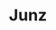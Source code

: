 ---
layout: place
title: "Junz"
permalink: /colorado/parker/junz.html
stateAbbr: CO
stateName: Colorado
cityName: Parker
seo:
  name: "Junz"
  type: Restaurant
  links: https://www.junzparker.com/?utm_source=google-gmb-maps&utm_medium=gmb-website-button&utm_campaign=locl.io&utm_content=5574634c-3ef9-4f11-8e8d-f94aa014e446
description: "Junz serves delicious sushi in Parker, Colorado. Try fresh Japanese dishes for a great dining experience. "
place_id: ChIJAcXZxuiRbIcRKZ0k9UQ-Mk4
photos:
  - name: >-
      places/ChIJAcXZxuiRbIcRKZ0k9UQ-Mk4/photos/AeeoHcIbdQYgJ0G562cIHJz0dp26wR6J3KJ3CeWcxSed2LR8KbT7QtOzEtaKQ65Un0sQapKUMYwpHjcA6kpyGIoNC72xHYzoZmY4skUXNvNswnYnixoJNBHIIRxTfOBYe4UuhTny6wJL2XUd66x2JIo2MNHEPyfjp6B7TtzIefUAtvkVagbgEe05qbO524UOyKWV-GSyBuaLWtyi2Zcpn94ZSfdqPIS33P4Q1Kurbx3NyxzTcafh6akHKa3wsiXgwcgF02DFOyKSYIEj8X0SoUd5ZC1tt6dt2oEO5hL8SujiNOQYqQ
    widthPx: 4800
    heightPx: 3804
    authorAttributions:
      - displayName: Junz
        uri: https://maps.google.com/maps/contrib/104542494281848347581
        photoUri: >-
          https://lh3.googleusercontent.com/a-/ALV-UjXimRvOavx8C-mwqvhlMB2aA1z-pIpf-haHQF0CU56KZVY-eXY=s100-p-k-no-mo
    flagContentUri: >-
      https://www.google.com/local/imagery/report/?cb_client=maps_api_places.places_api&image_key=!1e10!2sAF1QipPaO_VvSyVYyyZsA-tRdCTxsOHKW_Ax4C39RJwP&hl=en-US
    googleMapsUri: >-
      https://www.google.com/maps/place//data=!3m4!1e2!3m2!1sAF1QipPaO_VvSyVYyyZsA-tRdCTxsOHKW_Ax4C39RJwP!2e10!4m2!3m1!1s0x876c91e8c6d9c501:0x4e323e44f5249d29
  - name: >-
      places/ChIJAcXZxuiRbIcRKZ0k9UQ-Mk4/photos/AeeoHcIRwRJdM35U9M3nhU63dGGtd5M21ID7GEm4kofHW4E4LAA737tig5cxMVeQtOOLokCkL6-hwFgIjKyncS7PHZkNSYGCP76D7SRcI-nmLDARbalM_frgHyzJ6GvMVQNxpYH0U-DlUPuPRgUX1goF8BL1695lMN71NfJ-T4mQ1f3itZK5DZGJOwmeeOaGNv8Szn9qpQtgWRKmzb3c9XPsO79_MrfU-016rAUOBgTE-4TDMVcGM--t_y2DAhKhVZCohokHpyj7nPihYCmrUz2Fh_UM95FOh5deXtykiCiRoz1SGQ
    widthPx: 2000
    heightPx: 1333
    authorAttributions:
      - displayName: Junz
        uri: https://maps.google.com/maps/contrib/104542494281848347581
        photoUri: >-
          https://lh3.googleusercontent.com/a-/ALV-UjXimRvOavx8C-mwqvhlMB2aA1z-pIpf-haHQF0CU56KZVY-eXY=s100-p-k-no-mo
    flagContentUri: >-
      https://www.google.com/local/imagery/report/?cb_client=maps_api_places.places_api&image_key=!1e10!2sAF1QipNxIy8Si4y5OhVfO4dmZuSERRDOiDH7an8Qxfxu&hl=en-US
    googleMapsUri: >-
      https://www.google.com/maps/place//data=!3m4!1e2!3m2!1sAF1QipNxIy8Si4y5OhVfO4dmZuSERRDOiDH7an8Qxfxu!2e10!4m2!3m1!1s0x876c91e8c6d9c501:0x4e323e44f5249d29
  - name: >-
      places/ChIJAcXZxuiRbIcRKZ0k9UQ-Mk4/photos/AeeoHcI4Fbw6PvP8MGwuYwvbfKydUm_UJGkGT9heCiL14NMm-h_on6DyInr9YqayXX88GFkC80fTyXxLaWSN5n11eKgyL4rWXuj3qXzeEow33InsPsd9xAD-UHsjrG22nGwZLxeWCYPyxDdBLCbrIzgHMjt-LJTToD55Cz0ba0pasoXeNqvoixxIYAlmbzooAOc38kfv8FR2JizysmDaSZgwtOCSMG2lMhFK-p_C7ALCefvUiMTNo__ny7QxI5YidknTXP-Mm_9mkF2a_n65-Sg5ocbPwRQWd0GGAJgDPaU7qJ7abaNsvjMIq2q2_S8eeHgRhqqHueShdvRAO3Ax3ot-SH3KyK-P8OWkilxr7YWILGm_2r_zVaxdzBZ9sl6ltdI2WB7iD-H7J2WaSKycvmipGFFvw3rVchDFUVh9g2_MjxadXg
    widthPx: 3024
    heightPx: 4032
    authorAttributions:
      - displayName: Samantha Warnick
        uri: https://maps.google.com/maps/contrib/105871995222323122486
        photoUri: >-
          https://lh3.googleusercontent.com/a-/ALV-UjWIR6z-TGBP5oEDX99Bny0UhCo9OOTInYR44s81SD4Bzy1JtkICqg=s100-p-k-no-mo
    flagContentUri: >-
      https://www.google.com/local/imagery/report/?cb_client=maps_api_places.places_api&image_key=!1e10!2sCIHM0ogKEICAgMDI88jORg&hl=en-US
    googleMapsUri: >-
      https://www.google.com/maps/place//data=!3m4!1e2!3m2!1sCIHM0ogKEICAgMDI88jORg!2e10!4m2!3m1!1s0x876c91e8c6d9c501:0x4e323e44f5249d29
  - name: >-
      places/ChIJAcXZxuiRbIcRKZ0k9UQ-Mk4/photos/AeeoHcKmUCEZ3ROmrOxPrwRVXILBN7Anz6O7fKyigHqirMQHCEG9ZlHLY14l4b_TZ-dEJ5w7-pvS6RldjS5O4Dc2ju7VzCCQyKsZWsdlmKft989mg8-qRkUDGhD9rt15a61q03jlaZ5QBf3PtTOb_QZ80sLJN1ELQcuyF2rWrKp70vV6Fmk4JTeFVhrFSl_xHgmtA348BPZdA8e_TOkRskxi6b2P61E16BhYF44GczKrWmVZd7-dooEw_PVFA8rQjm3021VxXtauYCuunzClJDDCM5welk2mtRu-NWBvEJBAv4tLWQ
    widthPx: 1080
    heightPx: 1080
    authorAttributions:
      - displayName: Junz
        uri: https://maps.google.com/maps/contrib/104542494281848347581
        photoUri: >-
          https://lh3.googleusercontent.com/a-/ALV-UjXimRvOavx8C-mwqvhlMB2aA1z-pIpf-haHQF0CU56KZVY-eXY=s100-p-k-no-mo
    flagContentUri: >-
      https://www.google.com/local/imagery/report/?cb_client=maps_api_places.places_api&image_key=!1e10!2sAF1QipPE8ChXMHDWZqHkgnHLgY4BR6sBRmA17mgBFWS8&hl=en-US
    googleMapsUri: >-
      https://www.google.com/maps/place//data=!3m4!1e2!3m2!1sAF1QipPE8ChXMHDWZqHkgnHLgY4BR6sBRmA17mgBFWS8!2e10!4m2!3m1!1s0x876c91e8c6d9c501:0x4e323e44f5249d29
  - name: >-
      places/ChIJAcXZxuiRbIcRKZ0k9UQ-Mk4/photos/AeeoHcLdMOSzqWtCHAHZXkTIREYoPdeGHG2J9oK7Gcr6nXWkmWAMiFg_dwkpYBI799BgsLb6xvjxiyQmoGv_481FsQ0y2bEI5ivKHLcIyQV8eiDeR7b0vujvdXM0Y4nDLjIjMLmZXgSQAFCTV4kkPqASqnsqkPXNwyBpvNFmXxLcF90lMzEBY5yZIkbvUNur2hAY1eXz7JBE-8g_QoYoyLjcYzsi8VkRC-8ep4Jejx0tSQs00896dcDt5mxzGpEc965d_4kusyMBG1Txw0Dqwz1RIqQwoEPn89J6LGGegICbBZMlqw
    widthPx: 1080
    heightPx: 1080
    authorAttributions:
      - displayName: Junz
        uri: https://maps.google.com/maps/contrib/104542494281848347581
        photoUri: >-
          https://lh3.googleusercontent.com/a-/ALV-UjXimRvOavx8C-mwqvhlMB2aA1z-pIpf-haHQF0CU56KZVY-eXY=s100-p-k-no-mo
    flagContentUri: >-
      https://www.google.com/local/imagery/report/?cb_client=maps_api_places.places_api&image_key=!1e10!2sAF1QipPdh9QLaUEM-iRwQ2Giu9XhqRhGUd71tUKnf-y4&hl=en-US
    googleMapsUri: >-
      https://www.google.com/maps/place//data=!3m4!1e2!3m2!1sAF1QipPdh9QLaUEM-iRwQ2Giu9XhqRhGUd71tUKnf-y4!2e10!4m2!3m1!1s0x876c91e8c6d9c501:0x4e323e44f5249d29
  - name: >-
      places/ChIJAcXZxuiRbIcRKZ0k9UQ-Mk4/photos/AeeoHcJi7JawmpTvkBZ-2eMsXSjkXbfHkCWV9_pRBCw-E8uKLHW9oXrmIwLeNGDr7sydg8tfftuKNE8J4YDGuzgcnnMftZWn_EhJeWOsxSdOZdiZ7P6_Q4IyQC63fw4NbnEVN6EtPMw74jQNwXst89ZZsoojcby2GLBlHCWzaIzfqvAb4HXBj5Torr2lZV-MkE5KIEQjZwXnLLt3px1FKIva_fO-15FIHWllk2fkqz7KsyDiJAOvNgapeM9KuootP7dl7kLhvDlpj6REz9sOa-rIxSLz7RK1Ei9YfapwplynygxQAA
    widthPx: 1538
    heightPx: 1538
    authorAttributions:
      - displayName: Junz
        uri: https://maps.google.com/maps/contrib/104542494281848347581
        photoUri: >-
          https://lh3.googleusercontent.com/a-/ALV-UjXimRvOavx8C-mwqvhlMB2aA1z-pIpf-haHQF0CU56KZVY-eXY=s100-p-k-no-mo
    flagContentUri: >-
      https://www.google.com/local/imagery/report/?cb_client=maps_api_places.places_api&image_key=!1e10!2sAF1QipOxOfzOUd0Z6jFvjvdRqyGRIMYkpmPTdBAfr1cR&hl=en-US
    googleMapsUri: >-
      https://www.google.com/maps/place//data=!3m4!1e2!3m2!1sAF1QipOxOfzOUd0Z6jFvjvdRqyGRIMYkpmPTdBAfr1cR!2e10!4m2!3m1!1s0x876c91e8c6d9c501:0x4e323e44f5249d29
  - name: >-
      places/ChIJAcXZxuiRbIcRKZ0k9UQ-Mk4/photos/AeeoHcIdSFzzeskFqrLOvFDbhi4JdPV9FTigC3myCTr0NVaxSfXwlvEBT0T-2HllrqnBjQwKQuDkuC8S16MBvKLAQWaFc_NHOAN8Vs8lLGr6HO60jkVt636TKZAkH-ipVWcOag1uO2627LHmC4UdN6Hc12vJqDlu4FJirP6qESpFfYB5Dg0iN51rGEmdXxUeDUySVvaRu9FpFh1e-UlMrjwYYDCciWhblvuQh8RZuf6vzbburkWKfvglY2ZvZQWkEEnpSbxzpEBpyvQWVESuE8DUnDB_DVwuthdRLeH6UkJ62c9P6w
    widthPx: 1080
    heightPx: 1080
    authorAttributions:
      - displayName: Junz
        uri: https://maps.google.com/maps/contrib/104542494281848347581
        photoUri: >-
          https://lh3.googleusercontent.com/a-/ALV-UjXimRvOavx8C-mwqvhlMB2aA1z-pIpf-haHQF0CU56KZVY-eXY=s100-p-k-no-mo
    flagContentUri: >-
      https://www.google.com/local/imagery/report/?cb_client=maps_api_places.places_api&image_key=!1e10!2sAF1QipOLLjhO9iQPqBxIqYS5zXg9P0gUxGZoFPkEoYHB&hl=en-US
    googleMapsUri: >-
      https://www.google.com/maps/place//data=!3m4!1e2!3m2!1sAF1QipOLLjhO9iQPqBxIqYS5zXg9P0gUxGZoFPkEoYHB!2e10!4m2!3m1!1s0x876c91e8c6d9c501:0x4e323e44f5249d29
  - name: >-
      places/ChIJAcXZxuiRbIcRKZ0k9UQ-Mk4/photos/AeeoHcJQ36zoxXVXejS8JEGPcZGGy5xb5o4N_FRPesf3upaPOjzybs31E_lvrUM0ZKYw2rw2faBEbvyUAUgMLvmir5lVKUpUC1oC2iC0QJKvQ_RdRFYKRg2XrkGIWQC9SopFzIvPO7KCLnv2du6yg-phaTKs68yFB2egM3qJZLjZyv1Ruykvl335bmE-dvJA7F8nL9d0bphsD2dT-s0FpqdFLrpDxPobLbYMOA7XpYFqD7k9Kra6_Q6Fg9jXZsAiFjpATJtQf8jpxA8YTf6PGaP6ydeJyPcIchwSO26816lt8ZYCsw
    widthPx: 1080
    heightPx: 1080
    authorAttributions:
      - displayName: Junz
        uri: https://maps.google.com/maps/contrib/104542494281848347581
        photoUri: >-
          https://lh3.googleusercontent.com/a-/ALV-UjXimRvOavx8C-mwqvhlMB2aA1z-pIpf-haHQF0CU56KZVY-eXY=s100-p-k-no-mo
    flagContentUri: >-
      https://www.google.com/local/imagery/report/?cb_client=maps_api_places.places_api&image_key=!1e10!2sAF1QipPXTst-9cPjpygkAJ-WOoWRlIEG9f_hFEO5PLHm&hl=en-US
    googleMapsUri: >-
      https://www.google.com/maps/place//data=!3m4!1e2!3m2!1sAF1QipPXTst-9cPjpygkAJ-WOoWRlIEG9f_hFEO5PLHm!2e10!4m2!3m1!1s0x876c91e8c6d9c501:0x4e323e44f5249d29
  - name: >-
      places/ChIJAcXZxuiRbIcRKZ0k9UQ-Mk4/photos/AeeoHcIewLUIV-7rARM2NQb_4eQm9NZYnLBCU7_UdS8f84RPdTkagGI59QsviyypFUt5d0u-xRGk3aPc-zm-Uxui-Qf80ltPfKI4ELISUgeuKYFZlCAj6_sMjB7NM4aaF-YTN7_IRm7RexCdGSwWvXFaLAA1M9xOH7w5z6fTezNB0bdvkBD9skFxsF4vZ7c3Otew6meGJhXgZDmNuVyTORey1ubMKTm7Z8_CHu7XM5ZcHXhloD8r-4ZNOz5Qe3dDgHOBvveQ5GcaFr-cO5tLeIFVDjl4q6Fl5YvJAxYeFNYPL2LToA
    widthPx: 2000
    heightPx: 1333
    authorAttributions:
      - displayName: Junz
        uri: https://maps.google.com/maps/contrib/104542494281848347581
        photoUri: >-
          https://lh3.googleusercontent.com/a-/ALV-UjXimRvOavx8C-mwqvhlMB2aA1z-pIpf-haHQF0CU56KZVY-eXY=s100-p-k-no-mo
    flagContentUri: >-
      https://www.google.com/local/imagery/report/?cb_client=maps_api_places.places_api&image_key=!1e10!2sAF1QipMcuxmtU4Sil8waqko2GaXJnBYrUmRsmFKGKYyf&hl=en-US
    googleMapsUri: >-
      https://www.google.com/maps/place//data=!3m4!1e2!3m2!1sAF1QipMcuxmtU4Sil8waqko2GaXJnBYrUmRsmFKGKYyf!2e10!4m2!3m1!1s0x876c91e8c6d9c501:0x4e323e44f5249d29
  - name: >-
      places/ChIJAcXZxuiRbIcRKZ0k9UQ-Mk4/photos/AeeoHcL2mxb_CxOuj8DtpeB_onOqZwM3rXw1KcxGx82CPdta-LZ-R7ZTcU8k5j5BQVRjxkFAYo3EVpOYdyE7Via8UTo3TaQPhhfksBWVvx0oNaj3iRtpFuscO29RqVY2RyEnn2hv0NsCK7I6Dy5MqyyQl-L47xeKnGsILfsDYG529coDt3SYAREWdEhO1sysDBqCzd_Illi68yYYMYfVte8CmOY7rLXAfb3Y_eljfnEzGwGLSbeL-8XPBOdWJ0c-cBWVeZlbx3yr9ZDwUnRHRJiXRvsEy4J5kBvTJqal0gIQ3KUk1Q
    widthPx: 2000
    heightPx: 1333
    authorAttributions:
      - displayName: Junz
        uri: https://maps.google.com/maps/contrib/104542494281848347581
        photoUri: >-
          https://lh3.googleusercontent.com/a-/ALV-UjXimRvOavx8C-mwqvhlMB2aA1z-pIpf-haHQF0CU56KZVY-eXY=s100-p-k-no-mo
    flagContentUri: >-
      https://www.google.com/local/imagery/report/?cb_client=maps_api_places.places_api&image_key=!1e10!2sAF1QipO_otHILy-PfWK1MdU38mrMypGoz0EVDVWAkbsn&hl=en-US
    googleMapsUri: >-
      https://www.google.com/maps/place//data=!3m4!1e2!3m2!1sAF1QipO_otHILy-PfWK1MdU38mrMypGoz0EVDVWAkbsn!2e10!4m2!3m1!1s0x876c91e8c6d9c501:0x4e323e44f5249d29
address: '11211 Dransfeldt Rd # 100, Parker, CO 80134, USA'
street: '11211 Dransfeldt Rd # 100'
city: Parker
state: CO
zip: '80134'
country: USA
neighborhood: null
latitude: '39.512566'
longitude: '-104.770542'
accessibility_options:
  wheelchairAccessibleParking: true
  wheelchairAccessibleEntrance: true
  wheelchairAccessibleRestroom: true
  wheelchairAccessibleSeating: true
business_status: OPERATIONAL
name: Junz
google_maps_links:
  directionsUri: >-
    https://www.google.com/maps/dir//''/data=!4m7!4m6!1m1!4e2!1m2!1m1!1s0x876c91e8c6d9c501:0x4e323e44f5249d29!3e0
  placeUri: https://maps.google.com/?cid=5634634549685427497
  writeAReviewUri: >-
    https://www.google.com/maps/place//data=!4m3!3m2!1s0x876c91e8c6d9c501:0x4e323e44f5249d29!12e1
  reviewsUri: >-
    https://www.google.com/maps/place//data=!4m4!3m3!1s0x876c91e8c6d9c501:0x4e323e44f5249d29!9m1!1b1
  photosUri: >-
    https://www.google.com/maps/place//data=!4m3!3m2!1s0x876c91e8c6d9c501:0x4e323e44f5249d29!10e5
primary_type: Japanese Restaurant
opening_hours:
  regular: null
  current: null
secondary_opening_hours:
  regular:
    weekdayDescriptions: null
    type: null
  current:
    weekdayDescriptions: null
    type: null
phone: (720) 851-1005
price_level: PRICE_LEVEL_MODERATE
price_range: null
rating: '4.4'
rating_count: 469
website: >-
  https://www.junzparker.com/?utm_source=google-gmb-maps&utm_medium=gmb-website-button&utm_campaign=locl.io&utm_content=5574634c-3ef9-4f11-8e8d-f94aa014e446
reviews: null
parking_options: null
payment_options: null
allow_dogs: null
curbside_pickup: null
delivery: null
dine_in: null
good_for_children: null
good_for_groups: null
good_for_sports: null
live_music: null
menu_for_children: null
outdoor_seating: null
reservable: null
restroom: null
serves_beer: null
serves_breakfast: null
serves_brunch: null
serves_cocktails: null
serves_coffee: null
serves_dinner: null
serves_dessert: null
serves_lunch: null
serves_vegetarian_food: null
serves_wine: null
takeout: null
summary: null

---